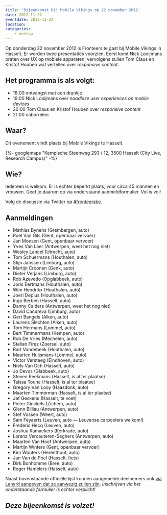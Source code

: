 ```yaml
---
title: 'Bijeenkomst bij Mobile Vikings op 22 november 2012'
date: 2012-11-22
eventdate: 2012-11-22
location:
categories:
    - meetup
---
```


Op donderdag 22 november 2012 is Fronteers te gast bij Mobile Vikings in Hasselt. Er worden twee presentaties voorzien. Eerst komt Nick Looijmans praten over UX op mobiele apparaten; vervolgens zullen Tom Claus en Kristof Houben wat vertellen over _responsive content_.

## Het programma is als volgt:

-   18:00 ontvangst met een drankje
-   19:00 Nick Looijmans over _naadloze user experiences op mobile devices_
-   20:00 Tom Claus en Kristof Houben over _responsive content_
-   21:00 naborrelen

## Waar?

Dit evenement vindt plaats bij Mobile Vikings te Hasselt.

{%- googlemaps "Kempische Steenweg 293 / 12, 3500 Hasselt (City Live, Research Campus)" -%}

## Wie?

Iedereen is welkom. Er is echter beperkt plaats, voor circa 45 mannen en vrouwen. Geef je daarom op via onderstaand aanmeldformulier. Vol is vol!

Volg de discussie via Twitter op [#fronteersbe](https://twitter.com/search?q=%23fronteersbe).

## Aanmeldingen

-   Mathias Bynens (Grembergen, auto)
-   Roel Van Gils (Gent, openbaar vervoer)
-   Jan Moesen (Gent, openbaar vervoer)
-   Yves Van Laer (Antwerpen, weet het nog niet)
-   Wesley Lancel (Utrecht, auto)
-   Tom Schuermans (Houthalen, auto)
-   Stijn Janssen (Limburg, auto)
-   Martijn Croonen (Genk, auto)
-   Dieter Verjans (Limburg, auto)
-   Rob Azevedo (Opglabbeek, auto)
-   Joris Eertmans (Houthalen, auto)
-   Wim Hendrikx (Houthalen, auto)
-   Joeri Deplus (Houthalen, auto)
-   Ingo Berben (Hasselt, auto)
-   Danny Calders (Antwerpen, weet het nog niet)
-   David Candreva (Limburg, auto)
-   Gert Bangels (Alken, auto)
-   Laurens Slechten (Alken, auto)
-   Tom Hermans (Lommel, auto)
-   Bert Timmermans (Kempen, auto)
-   Rob De Vries (Mechelen, auto)
-   Stelian Firez (Zoersel, auto)
-   Bart Vandebeek (Houthalen, auto)
-   Maarten Huijsmans (Lommel, auto)
-   Victor Versteeg (Eindhoven, auto)
-   Niels Van Och (Hasselt, auto)
-   Jo Devos (Glabbeek, auto)
-   Steven Reekmans (Hasselt, is al ter plaatse)
-   Taissa Toune (Hasselt, is al ter plaatse)
-   Gregory Van Looy (Haasdonk, auto)
-   Maarten Timmerman (Hasselt, is al ter plaatse)
-   Jef Geskens (Hasselt, te voet)
-   Pieter Ginckels (Zichem, auto)
-   Glenn Billiau (Antwerpen, auto)
-   Stef Vossen (Weert, auto)
-   Sam Feyaerts (Leuven, auto — Leuvense carpoolers welkom!)
-   Frederic Hecq (Leuven, auto)
-   Joshua Ramaekers (Kerkrade, auto)
-   Lorenz Vercauteren-Seghers (Antwerpen, auto)
-   Maarten Van Hoof (Antwerpen, auto)
-   Martijn Winters (Gent, openbaar vervoer)
-   Kim Wouters (Herenthout, auto)
-   Jan Van de Poel (Hasselt, fiets)
-   Dirk Bonhomme (Bree, auto)
-   Roger Hamelers (Hasselt, auto)

Naast bovenstaande officiële lijst kunnen aangemelde deelnemers ook [via Lanyrd aangeven dat ze aanwezig zullen zijn](http://lanyrd.com/2012/fronteersbe-mobile-vikings/). _Inschrijven via het onderstaande formulier is echter verplicht!_

## _Deze bijeenkomst is volzet!_
